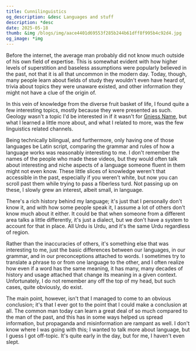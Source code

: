 ```yaml
---
title: Cunnilinguistics
og_description: &desc Languages and stuff
description: *desc
date: 2025-05-18
thumb: &img /blogs/img/aace4401d69553f285b244b61dff8f995b4c92d4.jpg
og_image: *img
---
```


Before the internet, the average man probably did not know much outside of his own field of expertise. This is somewhat evident with how higher levels of superstition and baseless assumptions were popularly believed in the past, not that it is all that uncommon in the modern day. Today, though, many people learn about fields of study they wouldn't even have heard of, trivia about topics they were unaware existed, and other information they might not have a clue of the origin of.

In this vein of knowledge from the diverse fruit basket of life, I found quite a few interesting topics, mostly because they were presented as such. Geology wasn't a topic I'd be interested in if it wasn't for [Gniess Name](https://www.youtube.com/@gneissname), but what I learned a little more about, and what I related to more, was the few linguistics related channels.

Being technically bilingual, and furthermore, only having one of those languages be Latin script, comparing the grammar and rules of how a language works was reasonably interesting to me. I don't remember the names of the people who made these videos, but they would often talk about interesting and niche aspects of a language someone fluent in them might not even know. These little slices of knowledge weren't that accessible in the past, especially if you weren't white, but now you can scroll past them while trying to pass a fiberless turd. Not passing up on these, I slowly grew an interest, albeit small, in language.

There's a rich history behind my language; it's just that I personally don't know it, and with how some people speak it, I assume a lot of others don't know much about it either. It could be that when someone from a different area talks a little differently, it's just a dialect, but we don't have a system to account for that in place. All Urdu is Urdu, and it's the same Urdu regardless of region.

Rather than the inaccuracies of others, it's something else that was interesting to me, just the basic differences between our languages, in our grammar, and in our preconceptions attached to words. I sometimes try to translate a phrase to or from one language to the other, and I often realize how even if a word has the same meaning, it has many, many decades of history and usage attached that change its meaning in a given context. Unfortunately, I do not remember any off the top of my head, but such cases, quite obviously, do exist.

The main point, however, isn't that I managed to come to an obvious conclusion; it's that I ever got to the point that I could make a conclusion at all. The common man today can learn a great deal of so much compared to the man of the past, and this has in some ways helped us spread information, but propaganda and misinformation are rampant as well.
I don't know where I was going with this; I wanted to talk more about language, but I guess I got off-topic. It's quite early in the day, but for me, I haven't even slept.